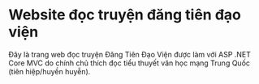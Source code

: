 # Website đọc truyện đăng tiên đạo viện 

Đây là trang web đọc truyện Đăng Tiên Đạo Viện được làm với ASP .NET Core MVC do chính chủ thích đọc tiểu thuyết văn học mạng Trung Quốc (tiên hiệp/huyền huyễn).  
